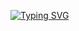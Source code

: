 [![Typing SVG](https://readme-typing-svg.demolab.com/?lines=My+name+is+Filippe+Web+Developer+looking+for+job;I+love+to+create+projects+using+Frameworks+like+Nextjs)](https://git.io/typing-svg)
